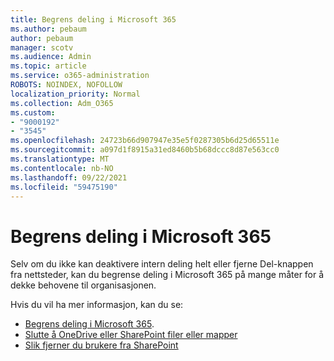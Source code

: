```yaml
---
title: Begrens deling i Microsoft 365
ms.author: pebaum
author: pebaum
manager: scotv
ms.audience: Admin
ms.topic: article
ms.service: o365-administration
ROBOTS: NOINDEX, NOFOLLOW
localization_priority: Normal
ms.collection: Adm_O365
ms.custom:
- "9000192"
- "3545"
ms.openlocfilehash: 24723b66d907947e35e5f0287305b6d25d65511e
ms.sourcegitcommit: a097d1f8915a31ed8460b5b68dccc8d87e563cc0
ms.translationtype: MT
ms.contentlocale: nb-NO
ms.lasthandoff: 09/22/2021
ms.locfileid: "59475190"
---
```

# <a name="limit-sharing-in-microsoft-365"></a>Begrens deling i Microsoft 365

Selv om du ikke kan deaktivere intern deling helt eller fjerne Del-knappen fra nettsteder, kan du begrense deling i Microsoft 365 på mange måter for å dekke behovene til organisasjonen. 

Hvis du vil ha mer informasjon, kan du se:

- [Begrens deling i Microsoft 365](https://docs.microsoft.com/Office365/Enterprise/microsoft-365-limit-sharing).
- [Slutte å OneDrive eller SharePoint filer eller mapper](https://support.office.com/article/stop-sharing-onedrive-or-sharepoint-files-or-folders-or-change-permissions-0a36470f-d7fe-40a0-bd74-0ac6c1e13323)
- [Slik fjerner du brukere fra SharePoint](https://docs.microsoft.com/sharepoint/remove-users)